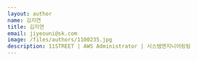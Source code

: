 ```yaml
---
layout: author
name: 김지연
title: 김지연
email: jiyeouni@sk.com
image: /files/authors/1100235.jpg
description: 11STREET | AWS Administrator | 시스템엔지니어링팀
---
```

